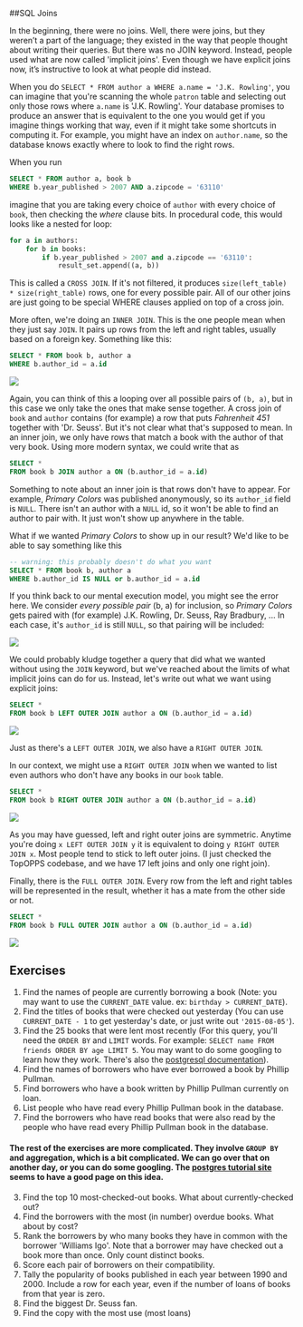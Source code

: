##SQL Joins

In the beginning, there were no joins. Well, there were joins, but they weren’t a part of the language; they existed in the way that people thought about writing their queries. But there was no JOIN keyword. Instead, people used what are now called 'implicit joins'. Even though we have explicit joins now, it’s instructive to look at what people did instead.

When you do `SELECT * FROM author a WHERE a.name = 'J.K. Rowling'`, you can imagine that you're scanning the whole `patron` table and selecting out only those rows where `a.name` is 'J.K. Rowling'. Your database promises to produce an answer that is equivalent to the one you would get if you imagine things working that way, even if it might take some shortcuts in computing it. For example, you might have an index on `author.name`, so the database knows exactly where to look to find the right rows.

When you run

```sql
SELECT * FROM author a, book b
WHERE b.year_published > 2007 AND a.zipcode = '63110'
```

imagine that you are taking every choice of `author` with every choice of `book`, then checking the *where* clause bits. In procedural code, this would looks like a nested for loop:

```python
for a in authors:
    for b in books:
        if b.year_published > 2007 and a.zipcode == '63110':
            result_set.append((a, b))
```

This is called a `CROSS JOIN`. If it's not filtered, it produces `size(left_table) * size(right_table)` rows, one for every possible pair. All of our other joins are just going to be special WHERE clauses applied on top of a cross join.

More often, we're doing an `INNER JOIN`. This is the one people mean when they just say `JOIN`. It pairs up rows from the left and right tables, usually based on a foreign key. Something like this:

```sql
SELECT * FROM book b, author a
WHERE b.author_id = a.id
```

![](http://162.209.109.174/2015-08-01_19-04-51O3YXKQ.png)

Again, you can think of this a looping over all possible pairs of `(b, a)`, but in this case we only take the ones that make sense together. A cross join of `book` and `author` contains (for example) a row that puts *Fahrenheit 451* together with 'Dr. Seuss'. But it's not clear what that's supposed to mean. In an inner join, we only have rows that match a book with the author of that very book. Using more modern syntax, we could write that as

```sql
SELECT *
FROM book b JOIN author a ON (b.author_id = a.id)
```

Something to note about an inner join is that rows don't have to appear. For example, *Primary Colors* was published anonymously, so its `author_id` field is `NULL`. There isn't an author with a `NULL` id, so it won't be able to find an author to pair with. It just won't show up anywhere in the table.

What if we wanted *Primary Colors* to show up in our result? We'd like to be able to say something like this

```sql
-- warning: this probably doesn't do what you want
SELECT * FROM book b, author a
WHERE b.author_id IS NULL or b.author_id = a.id
```

If you think back to our mental execution model, you might see the error here. We consider *every possible pair* (b, a) for inclusion, so *Primary Colors* gets paired with (for example) J.K. Rowling, Dr. Seuss, Ray Bradbury, ... In each case, it's `author_id` is still `NULL`, so that pairing will be included:

![](http://162.209.109.174/2015-08-01_18-52-27BB706B.png)

We could probably kludge together a query that did what we wanted without using the `JOIN` keyword, but we've reached about the limits of what implicit joins can do for us. Instead, let's write out what we want using explicit joins:

```sql
SELECT *
FROM book b LEFT OUTER JOIN author a ON (b.author_id = a.id)
```

![](http://162.209.109.174/2015-08-01_19-04-0117PFZ4.png)

Just as there's a `LEFT OUTER JOIN`, we also have a `RIGHT OUTER JOIN`.

In our context, we might use a `RIGHT OUTER JOIN` when we wanted to list even authors who don't have any books in our `book` table.

```sql
SELECT *
FROM book b RIGHT OUTER JOIN author a ON (b.author_id = a.id)
```

![](http://162.209.109.174/2015-08-01_19-39-04J3I2K3.png)

As you may have guessed, left and right outer joins are symmetric. Anytime you're doing `x LEFT OUTER JOIN y` it is equivalent to doing `y RIGHT OUTER JOIN x`. Most people tend to stick to left outer joins. (I just checked the TopOPPS codebase, and we have 17 left joins and only one right join).

Finally, there is the `FULL OUTER JOIN`. Every row from the left and right tables will be represented in the result, whether it has a mate from the other side or not.

```sql
SELECT *
FROM book b FULL OUTER JOIN author a ON (b.author_id = a.id)
```

![](http://162.209.109.174/2015-08-01_19-49-32XX4TZS.png)


## Exercises

1. Find the names of people are currently borrowing a book (Note: you may want to use the `CURRENT_DATE` value. ex: `birthday > CURRENT_DATE`).
2. Find the titles of books that were checked out yesterday (You can use `CURRENT_DATE - 1` to get yesterday's date, or just write out `'2015-08-05'`).
3. Find the 25 books that were lent most recently (For this query, you'll need the `ORDER BY` and `LIMIT` words. For example: `SELECT name FROM friends ORDER BY age LIMIT 5`. You may want to do some googling to learn how they work. There's also the [postgresql documentation](http://www.postgresql.org/docs/9.4/static/queries-order.html)).
1. Find the names of borrowers who have ever borrowed a book by Phillip Pullman.
2. Find borrowers who have a book written by Phillip Pullman currently on loan.
10. List people who have read every Phillip Pullman book in the database.
11. Find the borrowers who have read books that were also read by the people who have read every Phillip Pullman book in the database.

#### The rest of the exercises are more complicated. They involve `GROUP BY` and aggregation, which is a bit complicated. We can go over that on another day, or you can do some googling. The [postgres tutorial site](http://www.postgresqltutorial.com/postgresql-group-by/) seems to have a good page on this idea.

3. Find the top 10 most-checked-out books. What about currently-checked out?
4. Find the borrowers with the most (in number) overdue books. What about by cost?
5. Rank the borrowers by who many books they have in common with the borrower 'Williams Igo'. Note that a borrower may have checked out a book more than once. Only count distinct books.
6. Score each pair of borrowers on their compatibility.
7. Tally the popularity of books published in each year between 1990 and 2000. Include a row for each year, even if the number of loans of books from that year is zero.
8. Find the biggest Dr. Seuss fan.
9. Find the copy with the most use (most loans)
